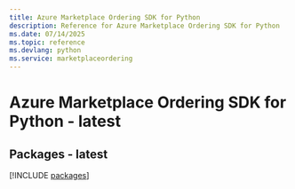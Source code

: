 ```yaml
---
title: Azure Marketplace Ordering SDK for Python
description: Reference for Azure Marketplace Ordering SDK for Python
ms.date: 07/14/2025
ms.topic: reference
ms.devlang: python
ms.service: marketplaceordering
---
```

# Azure Marketplace Ordering SDK for Python - latest
## Packages - latest
[!INCLUDE [packages](marketplace-ordering-index.md)]